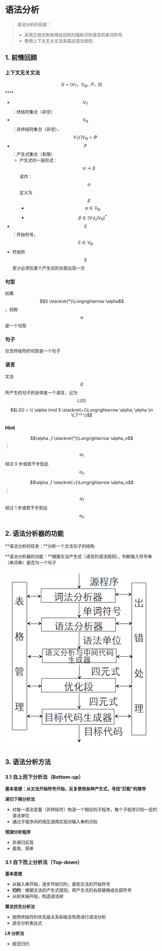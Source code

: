 # 语法分析

> 语法分析的前提：
>
> * 采用正规式和有限自动机扫描和识别语言的单词符号
> * 使用上下文无关文法来描述语法规则

## 1. 前情回顾

### 上下文无关文法

$$G = (V_T，V_N，P，S)$$ ****

* $$V_T$$ ：终结符集合（非空）
* $$V_N$$ ：非终结符集合（非空），$$V_T \bigcap V_N = \Phi$$ 
* $$P$$ ：产生式集合（有限）
  * 产生式的一般形式： $$\alpha \rightarrow\beta$$  读作： $$\alpha$$ 定义为 $$\beta$$
    * $$\alpha \in V_N$$
    * $$\beta \in (V_T \bigcup V_N) ^ *$$ 
* $$S$$ ：开始符号，$$S \in V_N$$ 
* 开始符 $$S$$ 至少必须在某个产生式的左部出现一次

### 句型

如果 $$S \stackrel{*}\Longrightarrow \alpha$$ ，则称 $$\alpha$$ 是一个句型

### 句子

仅含终结符的句型是一个句子

### 语言

文法 $$G$$ 所产生的句子的全体是一个语言，记为 $$L(G)$$ 

$$L(G) = \{ \alpha \mid S \stackrel{+}\Longrightarrow  \alpha, \alpha \in V_T^* \}$$ 

### Hint

$$\alpha _1 \stackrel{*}\Longrightarrow \alpha_n$$ ： $$\alpha _1$$ 经过 0 步或若干步到达 $$\alpha_n$$ 

$$\alpha _1 \stackrel{+}\Longrightarrow \alpha_n$$ ： $$\alpha _1$$ 经过 1 步或若干步到达 $$\alpha_n$$ 

## 2. 语法分析器的功能

**语法分析的任务：**分析一个文法句子的结构

**语法分析器的功能：**根据文法产生式（语言的语法规则），判断输入符号串（单词串）是否为一个句子

![](../.gitbook/assets/image%20%2852%29.png)

## 3. 语法分析方法

### 3.1 自上而下分析法（Bottom-up）

**基本思想：**从文法开始符号开始，反复使用各种产生式，寻找“匹配”的**推导**

**递归下降分析法**

* 对每一语法变量（非终结符）构造一个相应的子程序，每个子程序识别一定的语法单位
* 通过子程序间的相互调用实现对输入串的识别

**预测分析程序**

* 非递归实现
* 直观、简单

### 3.1 自下而上分析法（Top-down）

**基本思想**

* 从输入串开始，逐步开始归约，直到文法的开始符号
* **归约**：根据文法的产生式规则，把产生式的右部替换成左部符号
* 从树末端开始，构造语法树

**算法优先分析法**

* 按照终结符的优先级关系和结合性质进行语法分析
* 适合分析表达式

**LR 分析法**

* 规范归约



